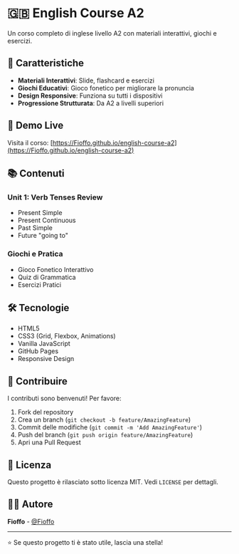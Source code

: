 # 🇬🇧 English Course A2

Un corso completo di inglese livello A2 con materiali interattivi, giochi e esercizi.

## 🌟 Caratteristiche

- **Materiali Interattivi**: Slide, flashcard e esercizi
- **Giochi Educativi**: Gioco fonetico per migliorare la pronuncia
- **Design Responsive**: Funziona su tutti i dispositivi
- **Progressione Strutturata**: Da A2 a livelli superiori

## 🚀 Demo Live

Visita il corso: [https://Fioffo.github.io/english-course-a2](https://Fioffo.github.io/english-course-a2)

## 📚 Contenuti

### Unit 1: Verb Tenses Review
- Present Simple
- Present Continuous  
- Past Simple
- Future "going to"

### Giochi e Pratica
- Gioco Fonetico Interattivo
- Quiz di Grammatica
- Esercizi Pratici

## 🛠️ Tecnologie

- HTML5
- CSS3 (Grid, Flexbox, Animations)
- Vanilla JavaScript
- GitHub Pages
- Responsive Design

## 🤝 Contribuire

I contributi sono benvenuti! Per favore:

1. Fork del repository
2. Crea un branch (`git checkout -b feature/AmazingFeature`)
3. Commit delle modifiche (`git commit -m 'Add AmazingFeature'`)
4. Push del branch (`git push origin feature/AmazingFeature`)
5. Apri una Pull Request

## 📄 Licenza

Questo progetto è rilasciato sotto licenza MIT. Vedi `LICENSE` per dettagli.

## 👨‍💻 Autore

**Fioffo** - [@Fioffo](https://github.com/Fioffo)

---

⭐ Se questo progetto ti è stato utile, lascia una stella!

